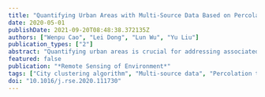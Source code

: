 ```yaml
---
title: "Quantifying Urban Areas with Multi-Source Data Based on Percolation Theory"
date: 2020-05-01
publishDate: 2021-09-20T08:48:38.372135Z
authors: ["Wenpu Cao", "Lei Dong", "Lun Wu", "Yu Liu"]
publication_types: ["2"]
abstract: "Quantifying urban areas is crucial for addressing associated urban issues such as environmental and sustainable problems. Remote sensing data, especially the nighttime light images, have been widely used to delineate urbanized areas across the world. Meanwhile, some emerging urban data, such as volunteered geographical information (e.g., OpenStreetMap) and social sensing data (e.g., mobile phone and social media), have also shown great potential in revealing urban boundaries and dynamics. However, consistent and robust methods to quantify urban areas from these multi-source data have remained elusive. Here, we propose a percolation-based method to extract urban areas from these multi-source urban data. We derive the optimal urban/non-urban threshold by considering the critical nature of urban systems with the support of the percolation theory. Furthermore, we apply the method with three open-source datasets – population, road, and nighttime light – to 28 countries. We show that the proposed method captures the similar urban characteristics in terms of urban areas from multi-source data, and Zipf's law holds well in most countries. The accuracy of the derived urban areas by different datasets has been validated with the Landsat-based reference data in 10 cities, and the accuracy can be further improved through data fusion ($ąppa~$=~0.69– 0.85, mean $p̨pa$ = 0.78). Our study not only provides an efficient method to quantify urban areas with open-source data, but also deepens the understanding of urban systems and sheds some light on multi-source data fusion in geographical fields."
featured: false
publication: "*Remote Sensing of Environment*"
tags: ["City clustering algorithm", "Multi-source data", "Percolation theory", "Urban areas", "Zipf's law"]
doi: "10.1016/j.rse.2020.111730"
---
```


